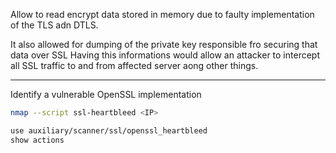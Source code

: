 Allow to read encrypt data stored in memory due to faulty implementation of the TLS adn DTLS.

It also allowed for dumping of the private key responsible fro securing that data over SSL
Having this informations would allow an attacker to intercept all SSL traffic to and from affected server aong other things.

---

Identify a vulnerable OpenSSL implementation

```sh
nmap --script ssl-heartbleed <IP>
```

```sh
use auxiliary/scanner/ssl/openssl_heartbleed
show actions
```


